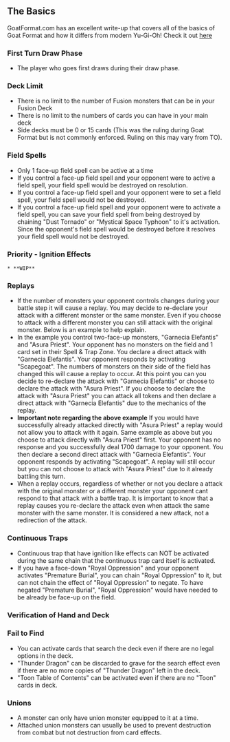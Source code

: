 ## The Basics

GoatFormat.com has an excellent write-up that covers all of the basics of Goat Format and how it differs from modern Yu-Gi-Oh! Check it out [here](https://www.goatformat.com/basics.html)

### First Turn Draw Phase

*   The player who goes first draws during their draw phase.

### Deck Limit

*   There is no limit to the number of Fusion monsters that can be in your Fusion Deck
*   There is no limit to the numbers of cards you can have in your main deck
*   Side decks must be 0 or 15 cards (This was the ruling during Goat Format but is not commonly enforced. Ruling on this may vary from TO).

### Field Spells

* Only 1 face-up field spell can be active at a time
* If you control a face-up field spell and your opponent were to active a field spell, your field spell would be destroyed on resolution.
* If you control a face-up field spell and your opponent were to set a field spell, your field spell would not be destroyed.
* If you control a face-up field spell and your opponent were to activate a field spell, you can save your field spell from being destroyed by chaining "Dust Tornado" or "Mystical Space Typhoon" to it's activation. Since the opponent's field spell would be destroyed before it resolves your field spell would not be destroyed.

### Priority - Ignition Effects

    * **WIP**

### Replays
* If the number of monsters your opponent controls changes during your battle step it will cause a replay. You may decide to re-declare your attack with a different monster or the same monster. Even if you choose to attack with a different monster you can still attack with the original monster. Below is an example to help explain.
* In the example you control two-face-up monsters, "Garnecia Elefantis" and "Asura Priest". Your opponent has no monsters on the field and 1 card set in their Spell & Trap Zone. You declare a direct attack with "Garnecia Elefantis". Your opponent responds by activating "Scapegoat". The numbers of monsters on their side of the field has changed this will cause a replay to occur. At this point you can you decide to re-declare the attack with "Garnecia Elefantis" or choose to declare the attack with "Asura Priest". If you choose to declare the attack with "Asura Priest" you can attack all tokens and then declare a direct attack with "Garnecia Elefantis" due to the mechanics of the replay.
 * **Important note regarding the above example** If you would have successfully already attacked directly with "Asura Priest" a replay would not allow you to attack with it again. Same example as above but you choose to attack directly with "Asura Priest" first. Your opponent has no response and you successfully deal 1700 damage to your opponent. You then declare a second direct attack with "Garnecia Elefantis". Your opponent responds by activating "Scapegoat". A replay will still occur but you can not choose to attack with "Asura Priest" due to it already battling this turn.
* When a replay occurs, regardless of whether or not you declare a attack with the original monster or a different monster your opponent cant respond to that attack with a battle trap. It is important to know that a replay causes you re-declare the attack even when attack the same monster with the same monster. It is considered a new attack, not a redirection of the attack.

### Continuous Traps
* Continuous trap that have ignition like effects can NOT be activated during the same chain that the continuous trap card itself is activated.
* If you have a face-down "Royal Oppression" and your opponent activates "Premature Burial", you can chain "Royal Oppression" to it, but can not chain the effect of "Royal Oppression" to negate. To have negated "Premature Burial", "Royal Oppression" would have needed to be already be face-up on the field.

### Verification of Hand and Deck

### Fail to Find
* You can activate cards that search the deck even if there are no legal options in the deck.
* "Thunder Dragon" can be discarded to grave for the search effect even if there are no more copies of "Thunder Dragon" left in the deck.
* "Toon Table of Contents" can be activated even if there are no "Toon" cards in deck.

### Unions
* A monster can only have union monster equipped to it at a time.
* Attached union monsters can  usually be used to prevent destruction from combat but not destruction from card effects.